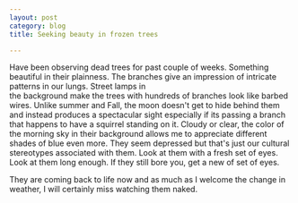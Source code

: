 ```yaml
---
layout: post
category: blog
title: Seeking beauty in frozen trees

---
```


Have been observing dead trees for past couple of weeks. Something beautiful in their plainness. The branches give an impression
of intricate patterns in our lungs. Street lamps in   
the background make the trees with hundreds of branches look 
like barbed wires. Unlike summer and Fall, the moon doesn't get 
to hide behind them and instead produces a spectacular sight 
especially if its passing a branch that happens to have a 
squirrel standing on it. Cloudy or clear, the color of the 
morning sky in their background allows me to appreciate different
shades of blue even more. They seem depressed but that's just
our cultural stereotypes associated with them. Look at them
with a fresh set of eyes. Look at them long enough. If they still
bore you, get a new of set of eyes. 

They are coming back to life now and as much as I welcome the 
change in weather, I will certainly miss watching them naked.  

